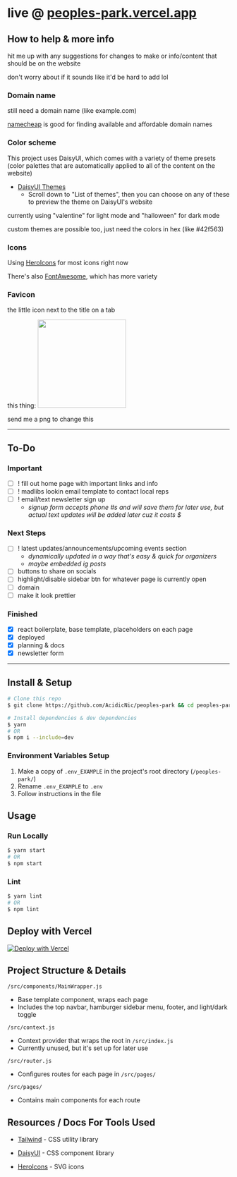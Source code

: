 # live @ [peoples-park.vercel.app](https://peoples-park.vercel.app/)

## How to help & more info

hit me up with any suggestions for changes to make or info/content that should be on the website

don't worry about if it sounds like it'd be hard to add lol

### Domain name

still need a domain name (like example.com)

[namecheap](https://www.namecheap.com/) is good for finding available and affordable domain names

### Color scheme

This project uses DaisyUI, which comes with a variety of theme presets (color palettes that are automatically applied to all of the content on the website)

* [DaisyUI Themes](https://daisyui.com/docs/themes/)
  * Scroll down to "List of themes", then you can choose on any of these to preview the theme on DaisyUI's website

currently using "valentine" for light mode and "halloween" for dark mode

custom themes are possible too, just need the colors in hex (like #42f563)

### Icons

Using [HeroIcons](https://heroicons.com/) for most icons right now

There's also [FontAwesome](https://fontawesome.com/search?o=r&m=free), which has more variety

### Favicon

the little icon next to the title on a tab

this thing:
<img src="https://bst.icons8.com/wp-content/uploads/2020/08/favicon-design-icons8-blog.jpg" width="200" />

send me a png to change this

---

## To-Do

### Important

- [ ] ! fill out home page with important links and info
- [ ] ! madlibs lookin email template to contact local reps
- [ ] ! email/text newsletter sign up
  - *signup form accepts phone #s and will save them for later use, but actual text updates will be added later cuz it costs $*

### Next Steps

- [ ] ! latest updates/announcements/upcoming events section
  - *dynamically updated in a way that's easy & quick for organizers*
  - *maybe embedded ig posts*
- [ ] buttons to share on socials
- [ ] highlight/disable sidebar btn for whatever page is currently open
- [ ] domain
- [ ] make it look prettier

### Finished

- [x] react boilerplate, base template, placeholders on each page
- [x] deployed
- [x] planning & docs
- [x] newsletter form

---

## Install & Setup

```bash
# Clone this repo
$ git clone https://github.com/AcidicNic/peoples-park && cd peoples-park

# Install dependencies & dev dependencies
$ yarn
# OR
$ npm i --include=dev
```

### Environment Variables Setup

1. Make a copy of `.env_EXAMPLE` in the project's root directory (`/peoples-park/`)
2. Rename `.env_EXAMPLE` to `.env`
3. Follow instructions in the file

## Usage

### Run Locally

```bash
$ yarn start 
# OR
$ npm start 
```

### Lint

```bash
$ yarn lint 
# OR
$ npm lint 
```

## Deploy with Vercel

<!-- TODO: add mailchimp api key field to env vars -->
[![Deploy with Vercel](https://vercel.com/button)](https://vercel.com/new/clone?repository-url=https%3A%2F%2Fgithub.com%2FAcidicNic%2Fpeoples-park)

## Project Structure & Details

`/src/components/MainWrapper.js`

* Base template component, wraps each page
* Includes the top navbar, hamburger sidebar menu, footer, and light/dark toggle

`/src/context.js`

* Context provider that wraps the root in `/src/index.js`
* Currently unused, but it's set up for later use

`/src/router.js`

* Configures routes for each page in `/src/pages/`

`/src/pages/`

* Contains main components for each route

## Resources / Docs For Tools Used

* [Tailwind](https://tailwindcss.com/) - CSS utility library

* [DaisyUI](https://daisyui.com/components/) - CSS component library

* [HeroIcons](https://heroicons.com/) - SVG icons
